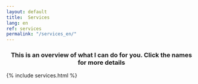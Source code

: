 ```yaml
---
layout: default
title:  Services
lang: en
ref: services
permalink: "/services_en/"
---
```

<h3 align="center">This is an overview of what I can do for you. Click the names for more details</h3>

{% include services.html %}
